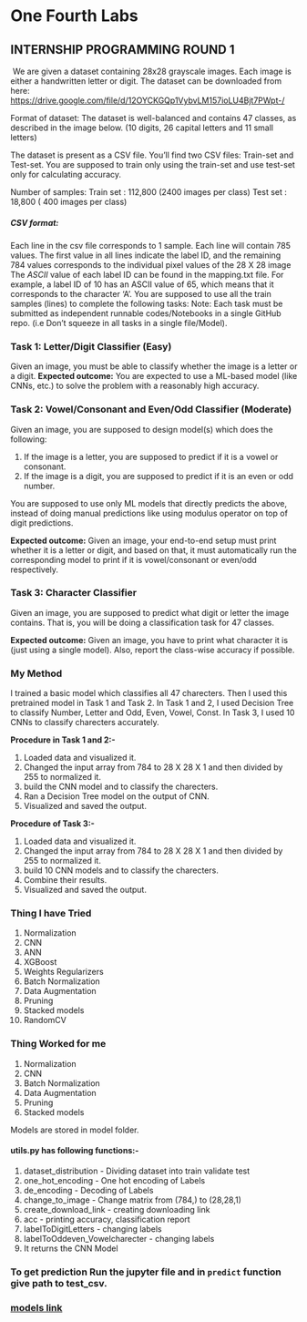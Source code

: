 # One Fourth Labs
## INTERNSHIP PROGRAMMING ROUND 1


![]()
We are given a dataset containing 28x28 grayscale images. Each image is either a handwritten letter or digit. The dataset can be downloaded from here:
https://drive.google.com/file/d/12OYCKGQp1VybvLM157ioLU4Bjt7PWpt-/

Format of dataset:
The dataset is well-balanced and contains 47 classes, as described in the image below.
(10 digits, 26 capital letters and 11 small letters)



The dataset is present as a CSV file. You’ll find two CSV files: Train-set and Test-set.
You are supposed to train only using the train-set and use test-set only for calculating accuracy.

Number of samples:
Train set	: 112,800	(2400 images per class)
Test set	: 18,800	(  400 images per class)

##### CSV format:
Each line in the csv file corresponds to 1 sample. Each line will contain 785 values.
The first value in all lines indicate the label ID, and the remaining 784 values corresponds to the individual pixel values of the 28 X 28 image 
The *ASCII* value of each label ID can be found in the mapping.txt file.
For example, a label ID of 10 has an ASCII value of 65, which means that it corresponds to the character ‘A’.
You are supposed to use all the train samples (lines) to complete the following tasks:
Note: Each task must be submitted as independent runnable codes/Notebooks in a single GitHub repo. (i.e Don’t squeeze in all tasks in a single file/Model).
### Task 1: Letter/Digit Classifier (Easy)

Given an image, you must be able to classify whether the image is a letter or a digit.
**Expected outcome:**  You are expected to use a ML-based model (like CNNs, etc.) to solve the problem with a reasonably high accuracy.
### Task 2: Vowel/Consonant and Even/Odd Classifier (Moderate)
Given an image, you are supposed to design model(s) which does the following:
1. If the image is a letter, you are supposed to predict if it is a vowel or consonant.
2. If the image is a digit, you are supposed to predict if it is an even or odd number.

You are supposed to use only ML models that directly predicts the above, instead of doing manual predictions like using modulus operator on top of digit predictions.

**Expected outcome:**  Given an image, your end-to-end setup must print whether it is a letter or digit, and based on that, it must automatically run the corresponding model to print if it is vowel/consonant or even/odd respectively.

### Task 3: Character Classifier
Given an image, you are supposed to predict what digit or letter the image contains.
That is, you will be doing a classification task for 47 classes.

**Expected outcome:**  Given an image, you have to print what character it is (just using a single model). Also, report the class-wise accuracy if possible.


### My Method
I trained a basic model which classifies all 47 charecters. Then I used this pretrained model in Task 1 and Task 2. In Task 1 and 2, I used Decision Tree to classify Number, Letter and Odd, Even, Vowel, Const. In Task 3, I used 10 CNNs to classify charecters accurately.

**Procedure in Task 1 and 2:-**

1. Loaded data and visualized it.
2. Changed the input array from 784 to 28 X 28 X 1 and then divided by 255 to normalized it.
3. build the  CNN model and to classify the charecters.
4. Ran a Decision Tree model on the output of CNN.
5. Visualized and saved the output.

**Procedure of Task 3:-**

1. Loaded data and visualized it.
2. Changed the input array from 784 to 28 X 28 X 1 and then divided by 255 to normalized it.
3. build 10  CNN models and to classify the charecters.
4. Combine their results.
5. Visualized and saved the output.

### Thing I have Tried

1. Normalization
2. CNN
3. ANN
4. XGBoost
5. Weights Regularizers
6. Batch Normalization
7. Data Augmentation
8. Pruning
9. Stacked models
10. RandomCV

### Thing Worked for me

1. Normalization
2. CNN
3. Batch Normalization
4. Data Augmentation
5. Pruning
6. Stacked models



Models are stored in model folder.

#### utils.py has following functions:-
1. dataset_distribution - Dividing dataset into train validate test
2. one_hot_encoding - One hot encoding of Labels
3. de_encoding - Decoding of Labels
4. change_to_image - Change matrix from (784,) to (28,28,1)
5. create_download_link - creating downloading link
6. acc - printing accuracy, classification report
7. labelToDigitLetters - changing labels
8. labelToOddeven_Vowelcharecter - changing labels
9. It returns the CNN Model

### To get prediction Run the jupyter file and in `predict` function give path to test_csv.
### [models link](https://drive.google.com/open?id=19GQrT7ZuGshiMfAow1TIGnXGyieY8jLn)


